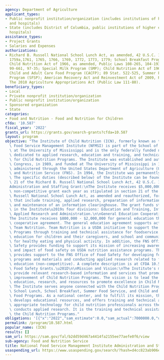 ```yaml
---
agency: Department of Agriculture
applicant_types:
- Public nonprofit institution/organization (includes institutions of higher education
  and hospitals)
- State (includes District of Columbia, public institutions of higher education and
  hospitals)
assistance_types:
- Project Grants
- Salaries and Expenses
authorizations:
- Richard B. Russell National School Lunch Act, as amended, 42 U.S.C. 1751, 1758,
  1759a,1761, 1765, 1766, 1769, 1772, 1773, 1779; School Breakfast Program (SBP);
  Child Nutrition Act of 1966, as amended, Public Laws 108-265, 104-193, 100-435,
  99-661, 97-35; Special Milk Program (SMP); Child Nutrition Act of 1966, as amended;
  Child and Adult Care Food Program (CACFP); 89 Stat. 522-525, Summer Food Service
  Program (SFSP); American Recovery Act and Reinvestment Act of 2009, Public Law 111-5.
  The 2010 Agriculture Appropriations Act (Public Law 111-80).
beneficiary_types:
- Local
- Private nonprofit institution/organization
- Public nonprofit institution/organization
- Sponsored organization
- State
categories:
- Food and Nutrition - Food and Nutrition for Children
cfda: '10.587'
fiscal_year: '2022'
grants_url: https://grants.gov/search-grants?cfda=10.587
layout: program
objective: "The Institute of Child Nutrition (ICN), formerly known as the National\
  \ Food Service Management Institute (NFMSI) is part of the School of Applied Science\
  \ at The University of Mississippi and is the only federally funded national center\
  \ dedicated to applied research, education and training, and technical assistance\
  \ for Child Nutrition Programs. The Institute was established and authorized by\
  \ Congress, in 1989, and funded at The University of Mississippi in 1991 by a grant\
  \ administered through the United States Department of Agriculture (USDA), Food\
  \ and Nutrition Service (FNS). In 1994, the Institute was permanently authorized.\
  \ The specific duties (described below) of the Institute can be found in section\
  \ 21 of the Richard B. Russell National School Lunch Act, 42 U.S.C. 1769b-1.\n\n\
  Administration and Staffing Grant:\nThe Institute receives $5,000,000 through a\
  \ non-competitive grant each year as stipulated in section 21 of the Richard B.\
  \ Russell National School Lunch Act, as amended and reauthorized, for activities\
  \ that include training, applied research, preparation of informational materials\
  \ and maintenance of an information clearinghouse. The grant funds staff positions\
  \ in the Institute\u2019s four divisions: Education and Training, Information Services,\
  \ Applied Research and Administration.\n\nGeneral Education Cooperative Agreement:\n\
  The Institute receives $800,000 - $2,000,000 for general education through a non-competitive\
  \ cooperative agreement. The general education agreement supports activities under\
  \ Team Nutrition. Team Nutrition is a USDA initiative to support the Child Nutrition\
  \ Programs through training and technical assistance for foodservice, nutrition\
  \ education for children and their caregivers, and school and community support\
  \ for healthy eating and physical activity. In addition, the FNS Office of Food\
  \ Safety provides funding to support its mission of increasing awareness, visibility,\
  \ and impact of food safety on USDA nutrition assistance programs. The Institute\
  \ provides support to the FNS Office of Food Safety for developing food safety education\
  \ programs and materials and conducting applied research related to food safety\
  \ education (non-competitive). A complete description is at CFDA 10.585 \u201CFNS\
  \ Food Safety Grants.\u201D\n\nMission and Vision:\nThe Institute's mission is to\
  \ provide relevant research-based information and services that promote the continuous\
  \ improvement of Child Nutrition Programs. The vision is to lead the nation in providing\
  \ education, research, and resources to promote excellence in Child Nutrition Programs.\
  \ The Institute serves anyone connected with the Child Nutrition Programs: National\
  \ School Lunch, School Breakfast, Summer Food Service, and Child and Adult Care\
  \ Food Programs. As a national center, and to fulfill its mission, the Institute\
  \ develops educational resources, and offers training and technical assistance using\
  \ appropriate technology for child nutrition professionals across the nation and\
  \ conducts applied research. It is the training and technical assistance arm of\
  \ the Child Nutrition Programs."
obligations: '[{"x":"2022","sam_estimate":0.0,"sam_actual":7000000.0,"usa_spending_actual":5000000.0},{"x":"2023","sam_estimate":7000000.0,"sam_actual":0.0,"usa_spending_actual":7000000.0},{"x":"2024","sam_estimate":9000000.0,"sam_actual":0.0,"usa_spending_actual":0.0}]'
permalink: /program/10.587.html
popular_name: (ICN)
results: []
sam_url: https://sam.gov/fal/b2dd59d467a4414fa2155ee77aefe0f6/view
sub-agency: Food and Nutrition Service
title: National Food Service Management Institute Administration and Staffing Grant
usaspending_url: https://www.usaspending.gov/search/?hash=d4cc823ab906e4fa0aff873d755a11fa
---
```

